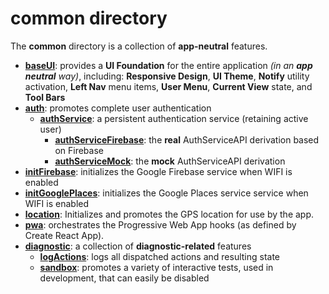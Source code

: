 # common directory

The **common** directory is a collection of **app-neutral** features.

- [**baseUI**](baseUI/README.md): provides a **UI Foundation** for the entire application _(in an **app neutral** way)_,  including: **Responsive Design**, **UI Theme**, **Notify** utility activation, **Left Nav** menu items, **User Menu**, **Current View** state, and **Tool Bars**
- [**auth**](auth/README.md): promotes complete user authentication
  - [**authService**](auth/subFeatures/authService/README.md): a persistent authentication service (retaining active user)
    - [**authServiceFirebase**](auth/subFeatures/authServiceFirebase/AuthServiceFirebase.js): the **real** AuthServiceAPI derivation based on Firebase
    - [**authServiceMock**](auth/subFeatures/authServiceMock/AuthServiceMock.js):             the **mock** AuthServiceAPI derivation
- [**initFirebase**](initFirebase/README.md): initializes the Google Firebase service when WIFI is enabled
- [**initGooglePlaces**](initGooglePlaces/README.md): initializes the Google Places service service when WIFI is enabled
- [**location**](location/README.md): Initializes and promotes the GPS location for use by the app.
- [**pwa**](pwa/README.md): orchestrates the Progressive Web App hooks (as defined by Create React App).
- [**diagnostic**](diagnostic/README.md): a collection of **diagnostic-related** features
  - [**logActions**](diagnostic/logActions/README.md): logs all dispatched actions and resulting state
  - [**sandbox**](diagnostic/sandbox/README.md):       promotes a variety of interactive tests, used in development, that can easily be disabled

